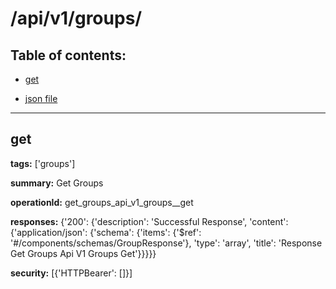 # /api/v1/groups/

## Table of contents:
- [get](#get)

- [json file](./_api_v1_groups_.json)

---
<a name="get"></a>
## get

**tags:** ['groups']

**summary:** Get Groups

**operationId:** get_groups_api_v1_groups__get

**responses:** {'200': {'description': 'Successful Response', 'content': {'application/json': {'schema': {'items': {'$ref': '#/components/schemas/GroupResponse'}, 'type': 'array', 'title': 'Response Get Groups Api V1 Groups  Get'}}}}}

**security:** [{'HTTPBearer': []}]

